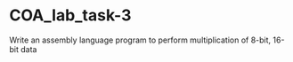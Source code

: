 # COA_lab_task-3
Write an assembly language program to perform multiplication of 8-bit, 16-bit data
